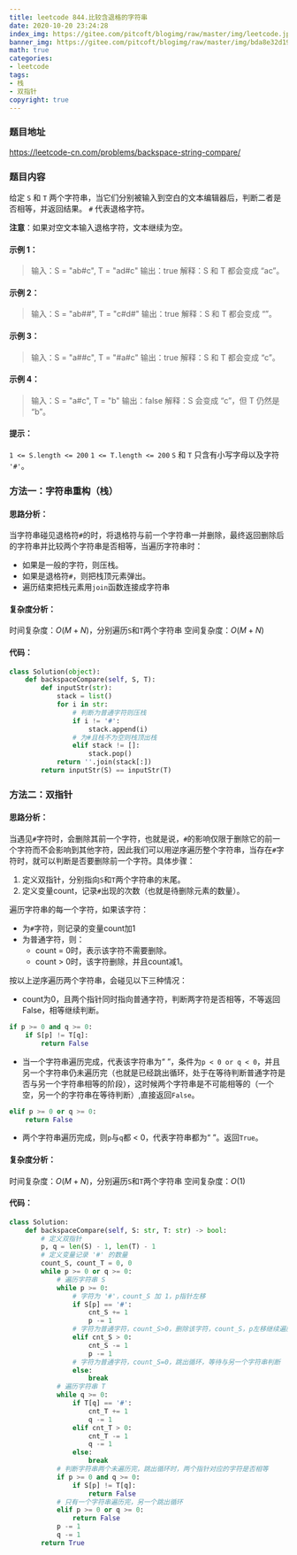 ```yaml
---
title: leetcode 844.比较含退格的字符串
date: 2020-10-20 23:24:28
index_img: https://gitee.com/pitcoft/blogimg/raw/master/img/leetcode.jpg
banner_img: https://gitee.com/pitcoft/blogimg/raw/master/img/bda8e32d19707e8ac881c6a8ee9cd733.jpg
math: true
categories:
- leetcode
tags:
- 栈
- 双指针
copyright: true
---
```

### 题目地址
<https://leetcode-cn.com/problems/backspace-string-compare/>

### 题目内容

给定 `S` 和 `T` 两个字符串，当它们分别被输入到空白的文本编辑器后，判断二者是否相等，并返回结果。 `#` 代表退格字符。

**注意**：如果对空文本输入退格字符，文本继续为空。

#### 示例 1：
> 输入：S = "ab#c", T = "ad#c"
> 输出：true
> 解释：S 和 T 都会变成 “ac”。

#### 示例 2：
> 输入：S = "ab##", T = "c#d#"
> 输出：true
> 解释：S 和 T 都会变成 “”。

#### 示例 3：
> 输入：S = "a##c", T = "#a#c"
> 输出：true
> 解释：S 和 T 都会变成 “c”。

#### 示例 4：
> 输入：S = "a#c", T = "b"
> 输出：false
> 解释：S 会变成 “c”，但 T 仍然是 “b”。

#### 提示：
`1 <= S.length <= 200`
`1 <= T.length <= 200`
`S` 和 `T` 只含有小写字母以及字符` '#'`。


### 方法一：字符串重构（栈）
#### 思路分析：
当字符串碰见退格符`#`的时，将退格符与前一个字符串一并删除，最终返回删除后的字符串并比较两个字符串是否相等，当遍历字符串时：
- 如果是一般的字符，则压栈。
- 如果是退格符`#`，则把栈顶元素弹出。
- 遍历结束把栈元素用`join`函数连接成字符串

#### 复杂度分析：
时间复杂度：$O(M+N)$，分别遍历`S`和`T`两个字符串
空间复杂度：$O(M+N)$

#### 代码：
```python
class Solution(object):
    def backspaceCompare(self, S, T):
        def inputStr(str):
            stack = list()
            for i in str:
                # 判断为普通字符则压栈
                if i != '#':
                    stack.append(i)
                # 为#且栈不为空则栈顶出栈
                elif stack != []:
                    stack.pop()
            return ''.join(stack[:])
        return inputStr(S) == inputStr(T)
```
### 方法二：双指针
#### 思路分析：
当遇见`#`字符时，会删除其前一个字符，也就是说，`#`的影响仅限于删除它的前一个字符而不会影响到其他字符，因此我们可以用逆序遍历整个字符串，当存在`#`字符时，就可以判断是否要删除前一个字符。具体步骤：
1. 定义双指针，分别指向`S`和`T`两个字符串的末尾。
2. 定义变量count，记录`#`出现的次数（也就是待删除元素的数量）。

 遍历字符串的每一个字符，如果该字符：
- 为`#`字符，则记录的变量count加1
- 为普通字符，则：
	- count = 0时，表示该字符不需要删除。
	- count > 0时，该字符删除，并且count减1。

按以上逆序遍历两个字符串，会碰见以下三种情况：
- count为0，且两个指针同时指向普通字符，判断两字符是否相等，不等返回False，相等继续判断。
```python
if p >= 0 and q >= 0:
	if S[p] != T[q]:
		return False
```
- 当一个字符串遍历完成，代表该字符串为“ ”，条件为`p < 0 or q < 0`，并且另一个字符串仍未遍历完（也就是已经跳出循环，处于在等待判断普通字符是否与另一个字符串相等的阶段），这时候两个字符串是不可能相等的（一个空，另一个的字符串在等待判断）,直接返回`False`。
```python
elif p >= 0 or q >= 0:
	return False
```
- 两个字符串遍历完成，则`p`与`q`都 < 0，代表字符串都为“ ”。返回`True`。

#### 复杂度分析：

时间复杂度：$O(M+N)$，分别遍历`S`和`T`两个字符串
空间复杂度：$O(1)$

#### 代码：

```python
class Solution:
    def backspaceCompare(self, S: str, T: str) -> bool:
        # 定义双指针
        p, q = len(S) - 1, len(T) - 1
        # 定义变量记录 '#' 的数量
        count_S, count_T = 0, 0
        while p >= 0 or q >= 0:
            # 遍历字符串 S
            while p >= 0:
                # 字符为 '#'，count_S 加 1，p指针左移
                if S[p] == '#':
                    cnt_S += 1
                    p -= 1
                # 字符为普通字符，count_S>0，删除该字符，count_S，p左移继续遍历
                elif cnt_S > 0:
                    cnt_S -= 1
                    p -= 1
                # 字符为普通字符，count_S=0，跳出循环，等待与另一个字符串判断
                else:
                    break
            # 遍历字符串 T
            while q >= 0:
                if T[q] == '#':
                    cnt_T += 1
                    q -= 1
                elif cnt_T > 0:
                    cnt_T -= 1
                    q -= 1
                else:
                    break
            # 判断字符串两个未遍历完，跳出循环时，两个指针对应的字符是否相等
            if p >= 0 and q >= 0:
                if S[p] != T[q]:
                    return False
            # 只有一个字符串遍历完，另一个跳出循环
            elif p >= 0 or q >= 0:
                return False
            p -= 1
            q -= 1
        return True
```